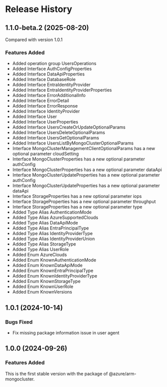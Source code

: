 # Release History

## 1.1.0-beta.2 (2025-08-20)
Compared with version 1.0.1

### Features Added
  - Added operation group UsersOperations
  - Added Interface AuthConfigProperties
  - Added Interface DataApiProperties
  - Added Interface DatabaseRole
  - Added Interface EntraIdentityProvider
  - Added Interface EntraIdentityProviderProperties
  - Added Interface ErrorAdditionalInfo
  - Added Interface ErrorDetail
  - Added Interface ErrorResponse
  - Added Interface IdentityProvider
  - Added Interface User
  - Added Interface UserProperties
  - Added Interface UsersCreateOrUpdateOptionalParams
  - Added Interface UsersDeleteOptionalParams
  - Added Interface UsersGetOptionalParams
  - Added Interface UsersListByMongoClusterOptionalParams
  - Interface MongoClusterManagementClientOptionalParams has a new optional parameter cloudSetting
  - Interface MongoClusterProperties has a new optional parameter authConfig
  - Interface MongoClusterProperties has a new optional parameter dataApi
  - Interface MongoClusterUpdateProperties has a new optional parameter authConfig
  - Interface MongoClusterUpdateProperties has a new optional parameter dataApi
  - Interface StorageProperties has a new optional parameter iops
  - Interface StorageProperties has a new optional parameter throughput
  - Interface StorageProperties has a new optional parameter type
  - Added Type Alias AuthenticationMode
  - Added Type Alias AzureSupportedClouds
  - Added Type Alias DataApiMode
  - Added Type Alias EntraPrincipalType
  - Added Type Alias IdentityProviderType
  - Added Type Alias IdentityProviderUnion
  - Added Type Alias StorageType
  - Added Type Alias UserRole
  - Added Enum AzureClouds
  - Added Enum KnownAuthenticationMode
  - Added Enum KnownDataApiMode
  - Added Enum KnownEntraPrincipalType
  - Added Enum KnownIdentityProviderType
  - Added Enum KnownStorageType
  - Added Enum KnownUserRole
  - Added Enum KnownVersions

    
## 1.0.1 (2024-10-14)

### Bugs Fixed
- Fix missing package information issue in user agent

## 1.0.0 (2024-09-26)

### Features Added

This is the first stable version with the package of @azure/arm-mongocluster.
